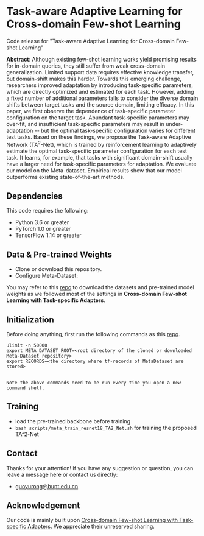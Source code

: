 # Task-aware Adaptive Learning for Cross-domain Few-shot Learning

Code release for "Task-aware Adaptive Learning for Cross-domain Few-shot Learning" 

**Abstract**: Although existing few-shot learning works yield promising results for in-domain queries, they still suffer from weak cross-domain generalization. Limited support data requires effective knowledge transfer, but domain-shift makes this harder.  Towards this emerging challenge, researchers improved adaptation by introducing task-specific parameters, which are directly optimized and estimated for each task. However, adding a fixed number of additional parameters fails to consider the diverse domain shifts between target tasks and the source domain, limiting efficacy. In this paper, we first observe the dependence of task-specific parameter configuration on the target task. 
Abundant task-specific parameters may over-fit, and insufficient task-specific parameters may result in under-adaptation -- but the optimal task-specific configuration varies for different test tasks.
Based on these findings, we propose the Task-aware Adaptive Network (TA$^2$-Net), which is trained by reinforcement learning to adaptively estimate the optimal task-specific parameter configuration for each test task. It learns, for example, that tasks with significant domain-shift usually have a larger need for task-specific parameters for adaptation.
We evaluate our model on the Meta-dataset. Empirical results show that our model outperforms existing state-of-the-art methods.



## Dependencies
This code requires the following:
* Python 3.6 or greater
* PyTorch 1.0 or greater
* TensorFlow 1.14 or greater

## Data & Pre-trained Weights
* Clone or download this repository.
* Configure Meta-Dataset:

You may refer to this [repo](https://github.com/VICO-UoE/URL) to download the datasets and pre-trained model weights as we followed most of the settings in **Cross-domain Few-shot Learning with Task-specific Adapters**.

## Initialization

  Before doing anything, first run the following commands as this [repo](https://github.com/VICO-UoE/URL).
    
    ulimit -n 50000
    export META_DATASET_ROOT=<root directory of the cloned or downloaded Meta-Dataset repository>
    export RECORDS=<the directory where tf-records of MetaDataset are stored>

    
    Note the above commands need to be run every time you open a new command shell.

## Training
-   load the pre-trained backbone before training
- `bash scripts/meta_train_resnet18_TA2_Net.sh` for training the proposed TA^2-Net
 

## Contact
Thanks for your attention!
If you have any suggestion or question, you can leave a message here or contact us directly:
- guoyurong@bupt.edu.cn

## Acknowledgement
Our code is mainly built upon [Cross-domain Few-shot Learning with Task-specific Adapters](https://github.com/VICO-UoE/URL). We appreciate their unreserved sharing.
